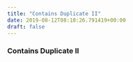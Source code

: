 ```yaml
---
title: "Contains Duplicate II"
date: 2019-08-12T08:18:26.791419+00:00
draft: false
---
```


### Contains Duplicate II
